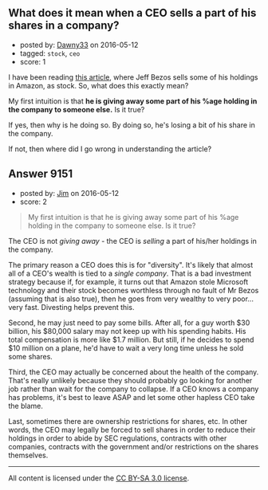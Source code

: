 ## What does it mean when a CEO sells a part of his shares in a company?

- posted by: [Dawny33](https://stackexchange.com/users/6444670/dawny33) on 2016-05-12
- tagged: `stock`, `ceo`
- score: 1

<p>I have been reading <a href="http://fortune.com/2016/05/06/jeff-bezos-millions-amazon-stock/" rel="nofollow">this article</a>, where Jeff Bezos sells some of his holdings in Amazon, as stock. So, what does this exactly mean?</p>

<p>My first intuition is that <strong>he is giving away some part of his %age holding in the company to someone else.</strong> Is it true? </p>

<p>If yes, then why is he doing so. By doing so, he's losing a bit of his share in the company.</p>

<p>If not, then where did I go wrong in understanding the article?</p>



## Answer 9151

- posted by: [Jim](https://stackexchange.com/users/351236/jim) on 2016-05-12
- score: 2

<blockquote>
  <p>My first intuition is that he is giving away some part of his %age
  holding in the company to someone else. Is it true?</p>
</blockquote>

<p>The CEO is not <em>giving away</em> - the CEO is <em>selling</em> a part of his/her holdings in the company. </p>

<p>The primary reason a CEO does this is for "diversity". It's likely that almost all of a CEO's wealth is tied to a <em>single company</em>. That is a bad investment strategy because if, for example, it turns out that Amazon stole Microsoft technology and their stock becomes worthless through no fault of Mr Bezos (assuming that is also true), then he goes from very wealthy to very poor... very fast. Divesting helps prevent this.</p>

<p>Second, he may just need to pay some bills. After all, for a guy worth $30 billion, his $80,000 salary may not keep up with his spending habits. His total compensation is more like $1.7 million. But still, if he decides to spend $10 million on a plane, he'd have to wait a very long time unless he sold some shares.</p>

<p>Third, the CEO may actually be concerned about the health of the company. That's really unlikely because they should probably go looking for another job rather than wait for the company to collapse. If a CEO knows a company has problems, it's best to leave ASAP and let some other hapless CEO take the blame. </p>

<p>Last, sometimes there are ownership restrictions for shares, etc. In other words, the CEO may legally be forced to sell shares in order to reduce their holdings in order to abide by SEC regulations, contracts with other companies, contracts with the government and/or restrictions on the shares themselves.</p>




---

All content is licensed under the [CC BY-SA 3.0 license](https://creativecommons.org/licenses/by-sa/3.0/).
